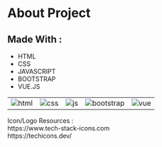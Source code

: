<body>
    <h1>About Project</h1>
    <h2>Made With :</h2>
<ul>
    <li>HTML</li>
    <li>CSS</li>
    <li>JAVASCRIPT</li>
    <li>BOOTSTRAP</li>
    <li>VUE.JS</li>
</ul>
    <table style="border: none;">
        <tr style="border: none;">
            <td style="border: none;"><img src="https://drive.google.com/uc?id=1zzk_friTLMLh8S0hCbIpuoUm7HampW48" alt="html" style="border: none;"></td>
            <td style="border: none;"><img src="https://drive.google.com/uc?id=1DxhBusBfCQYsI16K4GNK-M1kWqCd8hIM" alt="css" style="border: none;"></td>
            <td style="border: none;"><img src="https://drive.google.com/uc?id=1i_2utwzhNMT8gtFECOyL9VDwIBDsmd1S" alt="js" style="border: none;"></td>
               <td style="border: none;"><img src="https://drive.google.com/uc?id=1-cAKFsUIw8vB_T1ijrumx6Ve8jm3Bi2t" alt="bootstrap" style="border: none;"></td>
            <td style="border: none;"><img src="https://drive.google.com/uc?id=1HRo72grxPCnzD3CtQj7Oec_Nrhg_pe6f" alt="vue" style="border: none;"></td>
        </tr>
    </table>
</body>
Icon/Logo Resources :<br>
https://www.tech-stack-icons.com<br>
https://techicons.dev/
